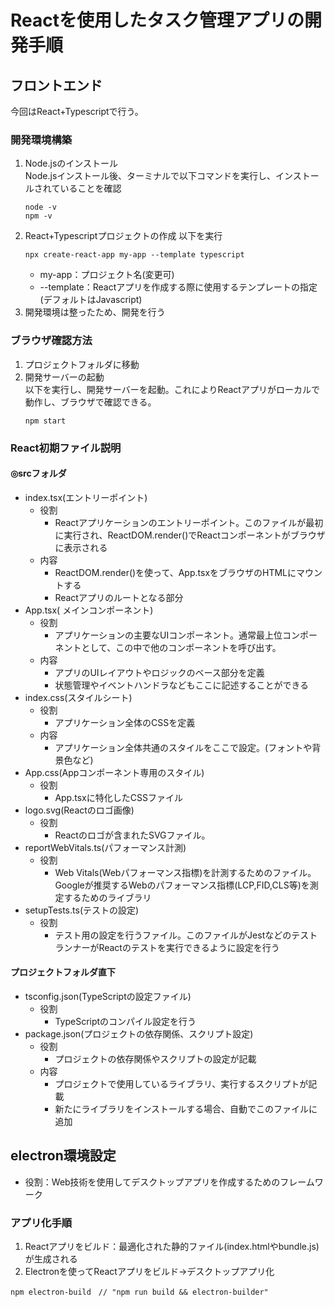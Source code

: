 # Reactを使用したタスク管理アプリの開発手順
## フロントエンド
今回はReact+Typescriptで行う。
### 開発環境構築
1. Node.jsのインストール  
  Node.jsインストール後、ターミナルで以下コマンドを実行し、インストールされていることを確認
    ``` 
    node -v
    npm -v
    ```
2. React+Typescriptプロジェクトの作成
   以下を実行
    ```
    npx create-react-app my-app --template typescript
    ```
     - my-app：プロジェクト名(変更可)
     - --template：Reactアプリを作成する際に使用するテンプレートの指定(デフォルトはJavascript)
3. 開発環境は整ったため、開発を行う

### ブラウザ確認方法
1. プロジェクトフォルダに移動
2. 開発サーバーの起動  
   以下を実行し、開発サーバーを起動。これによりReactアプリがローカルで動作し、ブラウザで確認できる。
    ``` 
    npm start 
    ```

### React初期ファイル説明
#### ◎srcフォルダ
- index.tsx(エントリーポイント)
  - 役割  
    - Reactアプリケーションのエントリーポイント。このファイルが最初に実行され、ReactDOM.render()でReactコンポーネントがブラウザに表示される
  - 内容
    - ReactDOM.render()を使って、App.tsxをブラウザのHTMLにマウントする
    - Reactアプリのルートとなる部分
- App.tsx(
メインコンポーネント)
  - 役割  
    - アプリケーションの主要なUIコンポーネント。通常最上位コンポーネントとして、この中で他のコンポーネントを呼び出す。
  - 内容
    - アプリのUIレイアウトやロジックのベース部分を定義
    - 状態管理やイベントハンドラなどもここに記述することができる
- index.css(スタイルシート)
  - 役割
    - アプリケーション全体のCSSを定義
  - 内容
    - アプリケーション全体共通のスタイルをここで設定。(フォントや背景色など)
- App.css(Appコンポーネント専用のスタイル)
  - 役割
    - App.tsxに特化したCSSファイル
- logo.svg(Reactのロゴ画像)
  - 役割
    - Reactのロゴが含まれたSVGファイル。
- reportWebVitals.ts(パフォーマンス計測)
  - 役割
    - Web Vitals(Webパフォーマンス指標)を計測するためのファイル。Googleが推奨するWebのパフォーマンス指標(LCP,FID,CLS等)を測定するためのライブラリ
- setupTests.ts(テストの設定)
  - 役割
    - テスト用の設定を行うファイル。このファイルがJestなどのテストランナーがReactのテストを実行できるように設定を行う
#### プロジェクトフォルダ直下
- tsconfig.json(TypeScriptの設定ファイル)
  - 役割
    - TypeScriptのコンパイル設定を行う
- package.json(プロジェクトの依存関係、スクリプト設定)
  - 役割
    - プロジェクトの依存関係やスクリプトの設定が記載
  - 内容
    - プロジェクトで使用しているライブラリ、実行するスクリプトが記載
    - 新たにライブラリをインストールする場合、自動でこのファイルに追加

## electron環境設定
- 役割：Web技術を使用してデスクトップアプリを作成するためのフレームワーク
### アプリ化手順
1. Reactアプリをビルド：最適化された静的ファイル(index.htmlやbundle.js)が生成される
2. Electronを使ってReactアプリをビルド->デスクトップアプリ化
```
npm electron-build　// "npm run build && electron-builder"
```
